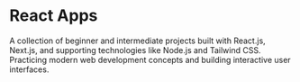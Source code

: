 # React Apps
A collection of beginner and intermediate projects built with React.js, Next.js, and supporting technologies like Node.js and Tailwind CSS. 
Practicing modern web development concepts and building interactive user interfaces.
